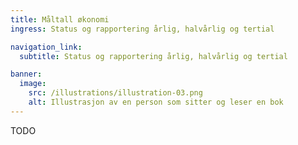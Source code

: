 ```yaml
---
title: Måltall økonomi
ingress: Status og rapportering årlig, halvårlig og tertial 

navigation_link:
  subtitle: Status og rapportering årlig, halvårlig og tertial 

banner:
  image:
    src: /illustrations/illustration-03.png
    alt: Illustrasjon av en person som sitter og leser en bok
---
```


TODO
